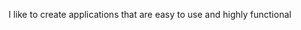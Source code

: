 I like to create applications that are easy to use and highly functional

<!---
silverblue1/silverblue1 is a ✨ special ✨ repository because its `README.md` (this file) appears on your GitHub profile.
You can click the Preview link to take a look at your changes.
--->
